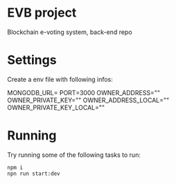 # EVB project

Blockchain e-voting system, back-end repo

# Settings

Create a env file with following infos:

MONGODB_URL=
PORT=3000
OWNER_ADDRESS=""
OWNER_PRIVATE_KEY=""
OWNER_ADDRESS_LOCAL=""
OWNER_PRIVATE_KEY_LOCAL=""

# Running

Try running some of the following tasks to run:

```localhost environment
npm i
npn run start:dev
```
